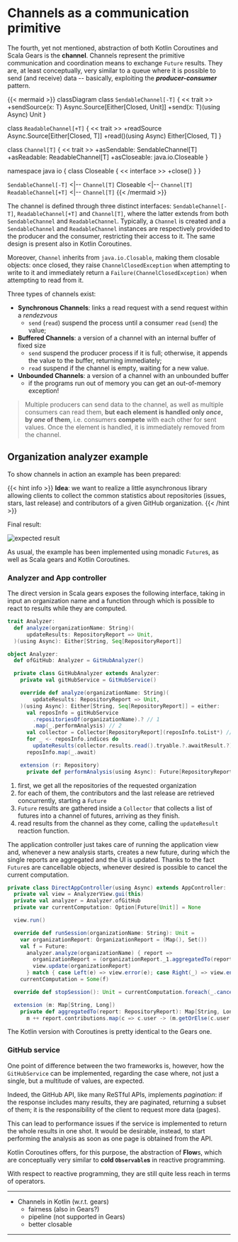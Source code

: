 # Channels as a communication primitive

The fourth, yet not mentioned, abstraction of both Kotlin Coroutines and Scala Gears is the **channel**.
Channels represent the primitive communication and coordination means to exchange `Future` results. They are, at least conceptually, very similar to a queue where it is possible to send (and receive) data -- basically, exploiting the ***producer-consumer*** pattern.

{{< mermaid >}}
classDiagram
  class `SendableChannel[-T]` {
    << trait >>
    +sendSource(x: T) Async.Source[Either[Closed, Unit]]
    +send(x: T)(using Async) Unit
  }

  class `ReadableChannel[+T]` {
    << trait >>
    +readSource Async.Source[Either[Closed, T]]
    +read()(using Async) Either[Closed, T]
  }

  class `Channel[T]` {
    << trait >>
    +asSendable: SendableChannel[T]
    +asReadable: ReadableChannel[T]
    +asCloseable: java.io.Closeable
  }

  namespace java io {
    class Closeable {
      << interface >>
      +close()
    }
  }

  `SendableChannel[-T]` <|-- `Channel[T]`
  Closeable <|-- `Channel[T]`
  `ReadableChannel[+T]` <|-- `Channel[T]`
{{< /mermaid >}}

The channel is defined through three distinct interfaces: `SendableChannel[-T]`, `ReadableChannel[+T]` and `Channel[T]`, where the latter extends from both `SendableChannel` and `ReadableChannel`. Typically, a `Channel` is created and a `SendableChannel` and `ReadableChannel` instances are respectively provided to the producer and the consumer, restricting their access to it. The same design is present also in Kotlin Coroutines.

Moreover, `Channel` inherits from `java.io.Closable`, making them closable objects: once closed, they raise `ChannelClosedException` when attempting to write to it and immediately return a `Failure(ChannelClosedException)` when attempting to read from it.

Three types of channels exist:

- **Synchronous Channels**: links a read request with a send request within a _rendezvous_
  - `send` (`read`) suspend the process until a consumer `read` (`send`) the value;
- **Buffered Channels**: a version of a channel with an internal buffer of fixed size
  - `send` suspend the producer process if it is full; otherwise, it appends the value to the buffer, returning immediately;
  - `read` suspend if the channel is empty, waiting for a new value.
- **Unbounded Channels**: a version of a channel with an unbounded buffer
  - if the programs run out of memory you can get an out-of-memory exception!

> Multiple producers can send data to the channel, as well as multiple consumers can read them, **but each element is handled only _once_, by _one_ of them**, i.e. consumers **compete** with each other for sent values. Once the element is handled, it is immediately removed from the channel.

## Organization analyzer example

To show channels in action an example has been prepared:

{{< hint info >}}
**Idea**: we want to realize a little asynchronous library allowing clients to collect the common statistics about repositories (issues, stars, last release) and contributors of a given GitHub organization.
{{< /hint >}}

Final result:

![expected result](../../res/img/analyzer-e2e.png)

As usual, the example has been implemented using monadic `Future`s, as well as Scala gears and Kotlin Coroutines.

### Analyzer and App controller

The direct version in Scala gears exposes the following interface, taking in input an organization name and a function through which is possible to react to results while they are computed.

```scala
trait Analyzer:
  def analyze(organizationName: String)(
      updateResults: RepositoryReport => Unit,
  )(using Async): Either[String, Seq[RepositoryReport]]
```

```scala
object Analyzer:
  def ofGitHub: Analyzer = GitHubAnalyzer()

  private class GitHubAnalyzer extends Analyzer:
    private val gitHubService = GitHubService()

    override def analyze(organizationName: String)(
        updateResults: RepositoryReport => Unit,
    )(using Async): Either[String, Seq[RepositoryReport]] = either:
      val reposInfo = gitHubService
        .repositoriesOf(organizationName).? // 1
        .map(_.performAnalysis) // 2
      val collector = Collector[RepositoryReport](reposInfo.toList*) // 3
      for _ <- reposInfo.indices do 
        updateResults(collector.results.read().tryable.?.awaitResult.?) // 4
      reposInfo.map(_.await)

    extension (r: Repository)
      private def performAnalysis(using Async): Future[RepositoryReport] = ???
```

1. first, we get all the repositories of the requested organization
2. for each of them, the contributors and the last release are retrieved concurrently, starting a `Future`
3. `Future` results are gathered inside a `Collector` that collects a list of futures into a channel of futures, arriving as they finish.
4. read results from the channel as they come, calling the `updateResult` reaction function.

The application controller just takes care of running the application view and, whenever a new analysis starts, creates a new future, during which the single reports are aggregated and the UI is updated.
Thanks to the fact `Future`s are cancellable objects, whenever desired is possible to cancel the current computation.

```scala
private class DirectAppController(using Async) extends AppController:
  private val view = AnalyzerView.gui(this)
  private val analyzer = Analyzer.ofGitHub
  private var currentComputation: Option[Future[Unit]] = None

  view.run()

  override def runSession(organizationName: String): Unit =
    var organizationReport: OrganizationReport = (Map(), Set())
    val f = Future:
      analyzer.analyze(organizationName) { report =>
        organizationReport = (organizationReport._1.aggregatedTo(report), organizationReport._2 + report)
        view.update(organizationReport)
      } match { case Left(e) => view.error(e); case Right(_) => view.endComputation() }
    currentComputation = Some(f)

  override def stopSession(): Unit = currentComputation.foreach(_.cancel())

  extension (m: Map[String, Long])
    private def aggregatedTo(report: RepositoryReport): Map[String, Long] =
      m ++ report.contributions.map(c => c.user -> (m.getOrElse(c.user, 0L) + c.contributions))
```

The Kotlin version with Coroutines is pretty identical to the Gears one.

### GitHub service

One point of difference between the two frameworks is, however, how the `GitHubService` can be implemented, regarding the case where, not just a single, but a multitude of values, are expected.

Indeed, the GitHub API, like many ReSTful APIs, implements _pagination_: if the response includes many results, they are paginated, returning a subset of them; it is the responsibility of the client to request more data (pages).

This can lead to performance issues if the service is implemented to return the whole results in one shot. It would be desirable, instead, to start performing the analysis as soon as one page is obtained from the API.

Kotlin Coroutines offers, for this purpose, the abstraction of **Flow**s, which are conceptually very similar to **cold `Observable`s** in reactive programming.

With respect to reactive programming, they are still quite less reach in terms of operators.


---

- Channels in Kotlin (w.r.t. gears)
  - fairness (also in Gears?)
  - pipeline (not supported in Gears)
  - better closable

---
